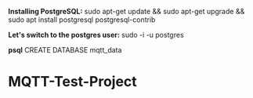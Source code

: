 **Installing PostgreSQL:**
sudo apt-get update && sudo apt-get upgrade && sudo apt install postgresql postgresql-contrib

**Let's switch to the postgres user:**
sudo -i -u postgres

**psql**
CREATE DATABASE mqtt_data

# MQTT-Test-Project

